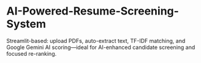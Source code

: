 # AI-Powered-Resume-Screening-System
Streamlit-based: upload PDFs, auto-extract text, TF-IDF matching, and Google Gemini AI scoring—ideal for AI-enhanced candidate screening and focused re-ranking.
